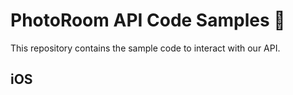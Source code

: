 # PhotoRoom API Code Samples 📸

This repository contains the sample code to interact with our API.

## iOS
